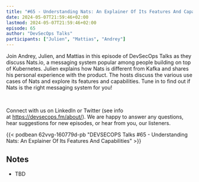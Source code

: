 ```yaml
---
title: "#65 - Understanding Nats: An Explainer Of Its Features And Capabilities"
date: 2024-05-07T21:59:46+02:00
lastmod: 2024-05-07T21:59:46+02:00
episode: 65
author: "DevSecOps Talks"
participants: ["Julien", "Mattias", "Andrey"]
---
```


Join Andrey, Julien, and Mattias in this episode of DevSecOps Talks as they discuss Nats.io, a messaging system popular among people building on top of Kubernetes. Julien explains how Nats is different from Kafka and shares his personal experience with the product. The hosts discuss the various use cases of Nats and explore its features and capabilities. Tune in to find out if Nats is the right messaging system for you!<p>&nbsp;</p><p>Connect with us on LinkedIn or Twitter (see info at https://devsecops.fm/about/). We are happy to answer any questions, hear suggestions for new episodes, or hear from you, our listeners.</p>

<!--more-->

<!-- Player -->

 {{<  podbean 62vvg-160779d-pb "DEVSECOPS Talks #65 - Understanding Nats: An Explainer Of Its Features And Capabilities"  >}} 

## Notes

* TBD